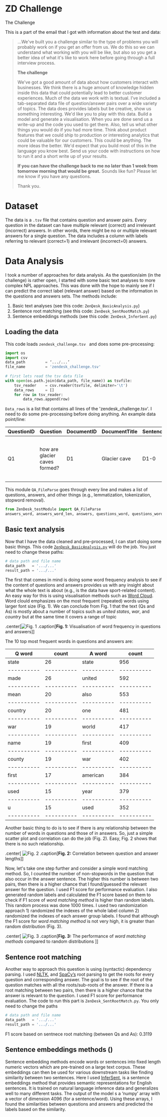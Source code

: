 # ZD Challenge

The Challenge

This is a part of the email that I got with information about the test and data:
> ...We've built you a challenge similar to the type of problems you will probably work on if you get an offer from us. We do this so we can understand what working with you will be like, but also so you get a better idea of what it's like to work here before going through a full interview process.
> 
> **The challenge**
>
> We've got a good amount of data about how customers interact with businesses. We think there is a huge amount of knowledge hidden inside this data that could potentially lead to better customer experiences.
> Much of the data we work with is textual. I’ve included a tab-separated data file of question/answer pairs over a wide variety of topics. The data does provides labels but be creative, show us something interesting.
> We'd like you to play with this data. Build a model and generate a visualisation. When you are done send us a write-up and the code you used to get there. Also, tell us what other things you would do if you had more time. Think about product features that we could ship to production or interesting analytics that could be valuable for our customers. This could be anything. The more ideas the better.
> We'd expect that you build most of this in the language you know best. Send us your code with instructions on how to run it and a short write up of your results.
> 
> **If you can have the challenge back to me no later than 1 week from tomorrow morning that would be great.**
Sounds like fun? Please let me know if you have any questions.
> 
> Thank you.

# Dataset
The data is a `.tsv` file that contains question and answer pairs. Every question in the dataset can have multiple relevant (correct) and irrelevant (incorrect) answers. In other words, there might be no or multiple relevant answers for a single question. The data includes a column with labels referring to relevant (correct=1) and irrelevant (incorrect=0) answers.

# Data Analysis 
I took a number of approaches for data analysis. As the question/aim (in the challenge) is rather open, I started with some basic text analyses to more complex NPL approaches. This was done with the hope to mainly see if I can predict the correct label (relevant answer) based on the information in the questions and answers sets. The methods include: 

1. Basic text analyses (see this code: `ZenِDesk_BasicAnalysis.py`) 
2. Sentence root matching (see this code: `ZenDesk_SentRootMatch.py`) 
3. Sentence embeddings methods (see this code: `ZenDesk_InferSent.py`)

## Loading the data
This code loads `zendesk_challenge.tsv ` and does some pre-processing:
```python
import os
import csv
data_path         = ‘.../...’
file_name         = 'zendesk_challenge.tsv'
 
# first lets read the tsv data file
with open(os.path.join(data_path, file_name)) as tsvfile:
    tsv_reader    = csv.reader(tsvfile, delimiter='\t')
    data_rows     = []
    for row in tsv_reader:
        data_rows.append(row)
```

`Data_rows` is a list that contains all lines of the 'zendesk_challenge.tsv'. I need to do some pre-processing before doing anything. An example data point/line:

|   QuestionID   |   Question   |   DocumentID   |   DocumentTitle   |   SentenceID   |   Sentence   |   Label   |
|---|---|---|---|---|---|---|
|   Q1           |   how are glacier caves formed?   |   D1   |   Glacier cave   |   D1-0   |   A partly submerged glacier cave on Perito Moreno Glacier .   |   0   |


This module `QA_FileParse` goes through every line and makes a list of questions, answers, and other things (e.g., lemmatization, tokenization, stopword removal).

```python
from ZenDesk_testModule import QA_FileParse
answers_word, answers_word_len, answers, questions_word, questions_word_len, questions, labels = QA_FileParse(data_rows)
```

## Basic text analysis
Now that I have the data cleaned and pre-processed, I can start doing some basic things. This code [`ZenِDesk_BasicAnalysis.py`]() will do the job. You just need to change these paths:

```python
# data path and file name
data_path   = '.../...'
result_path = '.../...'
```

The first that comes in mind is doing some word frequency analysis to see if the content of questions and answers provides us with any insight about what the whole text is about (e.g., is the data have sport-related content). An easy way for this is using visualisation methods such as [Word Cloud](http://amueller.github.io/word_cloud/). Word clould emphasizes on the most frequent (repeated) words using larger font size (Fig. 1). We can conclude from Fig. 1 that the text (Qs and As) is mostly about a number of topics such as *united states*, *war*, and *country* but at the same time it covers a range of topic

.center[![Fig. 1](Word_Frequency.png)
.caption[**Fig. 1:** Visualisation of word frequency in questions and answers]]


The 10 top most frequent words in questions and answers are: 

|  Q word  |   count  |  A word  |   count  |
|----------|----------|----------|----------|
|  state   |    26    |  state   |   956    
|----------|----------|----------|----------|
|   made   |    26    |  united  |   592    
|----------|----------|----------|----------|
|   mean   |    20    |   also   |   553    
|----------|----------|----------|----------|
| country  |    20    |   one    |   481    
|----------|----------|----------|----------|
|   war    |    19    |  world   |   417    
|----------|----------|----------|----------|
|   name   |    19    |  first   |   409    
|----------|----------|----------|----------|
|  county  |    19    |   war    |   402    
|----------|----------|----------|----------|
|  first   |    17    | american |   384    
|----------|----------|----------|----------|
|   used   |    15    |   year   |   379    
|----------|----------|----------|----------|
|    u     |    15    |   used   |   352    
|----------|----------|----------|----------|


Another basic thing to do is to see if there is any relationship between the number of words in questions and those of in answers. So, just a simple scatter plot and correlation can do the job (Fig. 2). Easy, Fig. 2 shows that there is no such relationship.  

.center[
![Fig. 2](QA_length_corr.png)
.caption[**Fig. 2:** Correlation between question and answer lengths]]

Now, let's take one step further and consider a simple word matching method. So, I counted the number of non-stopwords in the question that also occur in the answer sentence. The higher this number is between two pairs, then there is a higher chance that I found/guessed the relevant answer for the question. 
I used F1 score for performance evaluation. I also generated random labels and calculated the F1 score based on them to check if F1 score of *word matching method* is higher than random labels. This random process was done 1000 times. I used two randomization approach 1) randomized the indexes of the whole label column 2) randomized the indexes of each answer group labels. I found that although the F1 score for *word matching method* is not very high, it is greater than random distribution (Fig. 3).

.center[
![Fig. 3](Word_Matching_Performance.png)
.caption[**Fig. 3:** The performance of *word matching methods* compared to random distributions ]]

## Sentence root matching
Another way to approach this question is using (syntactic) dependency parsing. I used [NLTK](https://www.nltk.org/), and [SpaCy’s](https://spacy.io/) root parsing to get the roots for every question and corresponding answer. The goal is to see if the root of the question matches with all the roots/sub-roots of the answer. If there is a root matching between two pairs, then there is a higher chance that the answer is relevant to the question. I used F1 score for performance evaluation.
The code to run this part is `ZenDesk_SentRootMatch.py`. You only need to change the paths

```python
# data path and file name
data_path   = '.../...'
result_path = '.../...'
```
F1 score based on sentnece root matching (between Qs and As): 0.3119


## Sentence embeddings methods ()

Sentence embedding methods encode words or sentences into fixed length numeric vectors which are pre-trained on a large text corpus. These embeddings can then be used for various downstream tasks like finding similarity between two sentences.
Here I used  [InferSent](https://github.com/facebookresearch/InferSent), is a sentence embeddings method that provides semantic representations for English sentences. It is trained on natural language inference data and generalizes well to many different tasks. The output of the model s a ‘numpy’ array with a vector of dimension 4096 (for a sentence/word). Using these arrays, I found the similarities between questions and answers and predicted the labels based on the similarity. 



 

